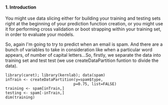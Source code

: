 #### 1. Introduction
You might use data slicing either for building your training and
testing sets right at the beginning of your prediction function creation, or you might use it for performing cross
validation or boot strapping within your training
set, in order to evaluate your models.

So, again I'm going to try to predict when an email is spam. And there are a bunch of variables to take in consideration like when a particular word appears, of number of capital letters...So, firstly, we separate the data into training set and test test (we use createDataPartition funtion to divide the data).

```[R]
library(caret); library(kernlab); data(spam)
inTrain <- createDataPartition(y=spam$type,
                              p=0.75, list=FALSE)
training <- spam[inTrain,]
testing <- spam[-inTrain,]
dim(training)
```
